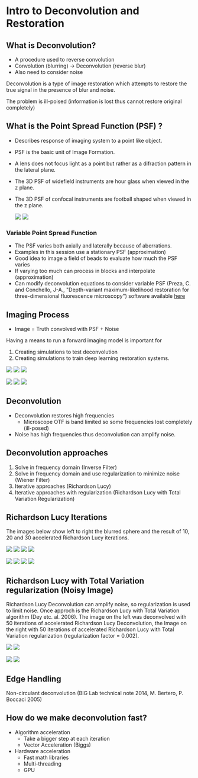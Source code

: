 # Intro to Deconvolution and Restoration

## What is Deconvolution?

* A procedure used to reverse convolution
* Convolution (blurring) -> Deconvolution (reverse blur)
* Also need to consider noise

Deconvolution is a type of image restoration which attempts to restore the true signal in the presence of blur and noise.

The problem is ill-poised (information is lost thus cannot restore original completely)

## What is the Point Spread Function (PSF) ?

* Describes response of imaging system to a point like object.
* PSF is the basic unit of Image Formation.
* A lens does not focus light as a point but rather as a difraction pattern in the lateral plane.
* The 3D PSF of widefield instruments are hour glass when viewed in the z plane.
* The 3D PSF of confocal instruments are football shaped when viewed in the z plane. 

  ![](images/PSF_xy.jpg)
  ![](images/PSF_xz.jpg)

### Variable Point Spread Function

* The PSF varies both axially and laterally because of aberrations.
* Examples in this session use a stationary PSF (approximation)
* Good idea to image a field of beads to evaluate how much the PSF varies
* If varying too much can process in blocks and interpolate (approximation)
* Can modify deconvolution equations to consider variable PSF (Preza, C. and Conchello, J-A., "Depth-variant maximum-likelihood restoration for three-dimensional fluorescence microscopy") software available [here]( https://www.memphis.edu/cirl/cosmos/index.php)


## Imaging Process

* Image = Truth convolved with PSF + Noise

Having a means to run a forward imaging model is important for 

1.  Creating simulations to test deconvolution
2.  Creating simulations to train deep learning restoration systems. 

  ![](images/sphere_xy.jpg)
  ![](images/sphere_convolved_xy.jpg)
  ![](images/sphere_convolved_noise_xy.jpg)

  ![](images/sphere_xz.jpg)
  ![](images/sphere_convolved_xz.jpg)
  ![](images/sphere_convolved_noise_xz.jpg)


## Deconvolution

* Deconvolution restores high frequencies  
  * Microscope OTF is band limited so some frequencies lost completely (ill-posed)
* Noise has high frequencies thus deconvolution can amplify noise.

## Deconvolution approaches

1.  Solve in frequency domain (Inverse Filter)
2.  Solve in frequency domain and use regularization to minimize noise (Wiener Filter)
3.  Iterative approaches (Richardson Lucy)
4.  Iterative approaches with regularization (Richardson Lucy with Total Variation Regularization)

## Richardson Lucy Iterations

The images below show left to right the blurred sphere and the result of 10, 20 and 30 accelerated Richardson Lucy iterations. 

  ![](images/rl_iterations/xy.jpg)
  ![](images/rl_iterations/rl10xy.jpg)
  ![](images/rl_iterations/rl20xy.jpg)
  ![](images/rl_iterations/rl30xy.jpg)

  ![](images/rl_iterations/xz.jpg)
  ![](images/rl_iterations/rl10xz.jpg)
  ![](images/rl_iterations/rl20xz.jpg)
  ![](images/rl_iterations/rl30xz.jpg)


## Richardson Lucy with Total Variation regularization (Noisy Image)

Richardson Lucy Deconvolution can amplify noise, so regularization is used to limit noise.  Once approch is the Richardson Lucy with Total Variation algorithm (Dey etc. al. 2006).  The image on the left was deconvolved with 50 iterations of accelerated Richardson Lucy Deconvolution, the Image on the right with 50 iterations of accelerated Richardson Lucy with Total Variation regularization (regularization factor = 0.002).

  ![](images/rl_rltv/sphere_deconvolved_rla50_xy.jpg)
  ![](images/rl_rltv/sphere_deconvolved_rltv0.002_a50_xy.jpg)


  ![](images/rl_rltv/sphere_deconvolved_rla50_xz.jpg)
  ![](images/rl_rltv/sphere_deconvolved_rltv0.002_a50_xz.jpg)


## Edge Handling

Non-circulant deconvolution (BIG Lab technical note 2014, M. Bertero, P. Boccaci 2005) 

## How do we make deconvolution fast?

* Algorithm acceleration
    * Take a bigger step at each iteration
    * Vector Acceleration (Biggs)
* Hardware acceleration
    * Fast math libraries
    * Multi-threading
    * GPU

